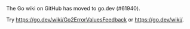 The Go wiki on GitHub has moved to go.dev (#61940).

Try <https://go.dev/wiki/Go2ErrorValuesFeedback> or <https://go.dev/wiki/>.

